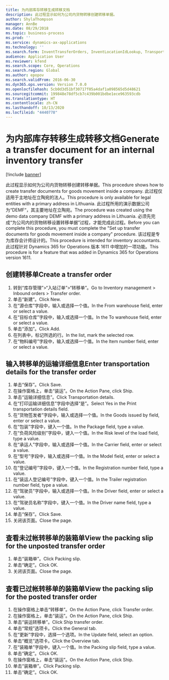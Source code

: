 ```yaml
---
title: 为内部库存转移生成转移文档
description: 此过程显示如何为公司内货物转移创建转移单据。
author: ShylaThompson
manager: AnnBe
ms.date: 08/29/2018
ms.topic: business-process
ms.prod: ''
ms.service: dynamics-ax-applications
ms.technology: ''
ms.search.form: InventTransferOrders, InventLocationIdLookup, TransportationDocument, HcmWorkerLookUp, SrsReportViewerForm, InventTransferParmShip
audience: Application User
ms.reviewer: kfend
ms.search.scope: Core, Operations
ms.search.region: Global
ms.author: epopov
ms.search.validFrom: 2016-06-30
ms.dyn365.ops.version: Version 7.0.0
ms.openlocfilehash: 5cb0d3d51bf30717f05a4daf1a098565d5d48621
ms.sourcegitcommit: 199848e78df5cb7c439b001bdbe1ece963593cdb
ms.translationtype: HT
ms.contentlocale: zh-CN
ms.lasthandoff: 10/13/2020
ms.locfileid: "4440778"
---
```

# <a name="generate-a-transfer-document-for-an-internal-inventory-transfer"></a><span data-ttu-id="5cfa7-103">为内部库存转移生成转移文档</span><span class="sxs-lookup"><span data-stu-id="5cfa7-103">Generate a transfer document for an internal inventory transfer</span></span>

[!include [banner](../../includes/banner.md)]

<span data-ttu-id="5cfa7-104">此过程显示如何为公司内货物转移创建转移单据。</span><span class="sxs-lookup"><span data-stu-id="5cfa7-104">This procedure shows how to create transfer documents for goods movement inside a company.</span></span> <span data-ttu-id="5cfa7-105">此过程仅适用于主地址在立陶宛的法人。</span><span class="sxs-lookup"><span data-stu-id="5cfa7-105">This procedure is only available for legal entities with a primary address in Lithuania.</span></span> <span data-ttu-id="5cfa7-106">此过程所用的演示数据公司为“DEMF“，其主要地址在立陶宛。</span><span class="sxs-lookup"><span data-stu-id="5cfa7-106">The procedure was created using the demo data company DEMF with a primary address in Lithuania.</span></span> <span data-ttu-id="5cfa7-107">必须先完成“为公司内的货物转移设置转移单据”过程，才能完成此过程。</span><span class="sxs-lookup"><span data-stu-id="5cfa7-107">Before you can complete this procedure, you must complete the "Set up transfer documents for goods movement inside a company" procedure.</span></span> <span data-ttu-id="5cfa7-108">该过程是专为库存会计师设计的。</span><span class="sxs-lookup"><span data-stu-id="5cfa7-108">This procedure is intended for inventory accountants.</span></span> <span data-ttu-id="5cfa7-109">此过程针对 Dynamics 365 for Operations 版本 1611 中增加的一项功能。</span><span class="sxs-lookup"><span data-stu-id="5cfa7-109">This procedure is for a feature that was added in Dynamics 365 for Operations version 1611.</span></span>


## <a name="create-a-transfer-order"></a><span data-ttu-id="5cfa7-110">创建转移单</span><span class="sxs-lookup"><span data-stu-id="5cfa7-110">Create a transfer order</span></span>
1. <span data-ttu-id="5cfa7-111">转到“库存管理”>“入站订单”>“转移单”。</span><span class="sxs-lookup"><span data-stu-id="5cfa7-111">Go to Inventory management > Inbound orders > Transfer order.</span></span>
2. <span data-ttu-id="5cfa7-112">单击“新建”。</span><span class="sxs-lookup"><span data-stu-id="5cfa7-112">Click New.</span></span>
3. <span data-ttu-id="5cfa7-113">在“源仓库”字段中，输入或选择一个值。</span><span class="sxs-lookup"><span data-stu-id="5cfa7-113">In the From warehouse field, enter or select a value.</span></span>
4. <span data-ttu-id="5cfa7-114">在“目标仓库”字段中，输入或选择一个值。</span><span class="sxs-lookup"><span data-stu-id="5cfa7-114">In the To warehouse field, enter or select a value.</span></span>
5. <span data-ttu-id="5cfa7-115">单击“添加”。</span><span class="sxs-lookup"><span data-stu-id="5cfa7-115">Click Add.</span></span>
6. <span data-ttu-id="5cfa7-116">在列表中，标记所选的行。</span><span class="sxs-lookup"><span data-stu-id="5cfa7-116">In the list, mark the selected row.</span></span>
7. <span data-ttu-id="5cfa7-117">在“物料编号”字段中，输入或选择一个值。</span><span class="sxs-lookup"><span data-stu-id="5cfa7-117">In the Item number field, enter or select a value.</span></span>

## <a name="enter-transportation-details-for-the-transfer-order"></a><span data-ttu-id="5cfa7-118">输入转移单的运输详细信息</span><span class="sxs-lookup"><span data-stu-id="5cfa7-118">Enter transportation details for the transfer order</span></span>
1. <span data-ttu-id="5cfa7-119">单击“保存”。</span><span class="sxs-lookup"><span data-stu-id="5cfa7-119">Click Save.</span></span>
2. <span data-ttu-id="5cfa7-120">在操作窗格上，单击“装运”。</span><span class="sxs-lookup"><span data-stu-id="5cfa7-120">On the Action Pane, click Ship.</span></span>
3. <span data-ttu-id="5cfa7-121">单击“运输详细信息”。</span><span class="sxs-lookup"><span data-stu-id="5cfa7-121">Click Transportation details.</span></span>
4. <span data-ttu-id="5cfa7-122">在“打印运输详细信息”字段中选择“是”。</span><span class="sxs-lookup"><span data-stu-id="5cfa7-122">Select Yes in the Print transportation details field.</span></span>
5. <span data-ttu-id="5cfa7-123">在“货物签发者”字段中，输入或选择一个值。</span><span class="sxs-lookup"><span data-stu-id="5cfa7-123">In the Goods issued by field, enter or select a value.</span></span>
6. <span data-ttu-id="5cfa7-124">在“包装”字段中，键入一个值。</span><span class="sxs-lookup"><span data-stu-id="5cfa7-124">In the Package field, type a value.</span></span>
7. <span data-ttu-id="5cfa7-125">在“负荷风险级别”字段中，键入一个值。</span><span class="sxs-lookup"><span data-stu-id="5cfa7-125">In the Risk level of the load field, type a value.</span></span>
8. <span data-ttu-id="5cfa7-126">在“承运人”字段中，输入或选择一个值。</span><span class="sxs-lookup"><span data-stu-id="5cfa7-126">In the Carrier field, enter or select a value.</span></span>
9. <span data-ttu-id="5cfa7-127">在“型号”字段中，输入或选择一个值。</span><span class="sxs-lookup"><span data-stu-id="5cfa7-127">In the Model field, enter or select a value.</span></span>
10. <span data-ttu-id="5cfa7-128">在“登记编号”字段中，键入一个值。</span><span class="sxs-lookup"><span data-stu-id="5cfa7-128">In the Registration number field, type a value.</span></span>
11. <span data-ttu-id="5cfa7-129">在“装运人登记编号”字段中，键入一个值。</span><span class="sxs-lookup"><span data-stu-id="5cfa7-129">In the Trailer registration number field, type a value.</span></span>
12. <span data-ttu-id="5cfa7-130">在“驾驶员”字段中，输入或选择一个值。</span><span class="sxs-lookup"><span data-stu-id="5cfa7-130">In the Driver field, enter or select a value.</span></span>
13. <span data-ttu-id="5cfa7-131">在“驾驶员名称”字段中，键入一个值。</span><span class="sxs-lookup"><span data-stu-id="5cfa7-131">In the Driver name field, type a value.</span></span>
14. <span data-ttu-id="5cfa7-132">单击“保存”。</span><span class="sxs-lookup"><span data-stu-id="5cfa7-132">Click Save.</span></span>
15. <span data-ttu-id="5cfa7-133">关闭该页面。</span><span class="sxs-lookup"><span data-stu-id="5cfa7-133">Close the page.</span></span>

## <a name="view-the-packing-slip-for-the-unposted-transfer-order"></a><span data-ttu-id="5cfa7-134">查看未过帐转移单的装箱单</span><span class="sxs-lookup"><span data-stu-id="5cfa7-134">View the packing slip for the unposted transfer order</span></span>
1. <span data-ttu-id="5cfa7-135">单击“装箱单”。</span><span class="sxs-lookup"><span data-stu-id="5cfa7-135">Click Packing slip.</span></span>
2. <span data-ttu-id="5cfa7-136">单击“确定”。</span><span class="sxs-lookup"><span data-stu-id="5cfa7-136">Click OK.</span></span>
3. <span data-ttu-id="5cfa7-137">关闭该页面。</span><span class="sxs-lookup"><span data-stu-id="5cfa7-137">Close the page.</span></span>

## <a name="view-the-packing-slip-for-the-posted-transfer-order"></a><span data-ttu-id="5cfa7-138">查看已过帐转移单的装箱单</span><span class="sxs-lookup"><span data-stu-id="5cfa7-138">View the packing slip for the posted transfer order</span></span>
1. <span data-ttu-id="5cfa7-139">在操作窗格上单击“转移单”。</span><span class="sxs-lookup"><span data-stu-id="5cfa7-139">On the Action Pane, click Transfer order.</span></span>
2. <span data-ttu-id="5cfa7-140">在操作窗格上，单击“装运”。</span><span class="sxs-lookup"><span data-stu-id="5cfa7-140">On the Action Pane, click Ship.</span></span>
3. <span data-ttu-id="5cfa7-141">单击“装运转移单”。</span><span class="sxs-lookup"><span data-stu-id="5cfa7-141">Click Ship transfer order.</span></span>
4. <span data-ttu-id="5cfa7-142">单击“常规”选项卡。</span><span class="sxs-lookup"><span data-stu-id="5cfa7-142">Click the General tab.</span></span>
5. <span data-ttu-id="5cfa7-143">在“更新”字段中，选择一个选项。</span><span class="sxs-lookup"><span data-stu-id="5cfa7-143">In the Update field, select an option.</span></span>
6. <span data-ttu-id="5cfa7-144">单击“概览”选项卡。</span><span class="sxs-lookup"><span data-stu-id="5cfa7-144">Click the Overview tab.</span></span>
7. <span data-ttu-id="5cfa7-145">在“装箱单”字段中，键入一个值。</span><span class="sxs-lookup"><span data-stu-id="5cfa7-145">In the Packing slip field, type a value.</span></span>
8. <span data-ttu-id="5cfa7-146">单击“确定”。</span><span class="sxs-lookup"><span data-stu-id="5cfa7-146">Click OK.</span></span>
9. <span data-ttu-id="5cfa7-147">在操作窗格上，单击“装运”。</span><span class="sxs-lookup"><span data-stu-id="5cfa7-147">On the Action Pane, click Ship.</span></span>
10. <span data-ttu-id="5cfa7-148">单击“装箱单”。</span><span class="sxs-lookup"><span data-stu-id="5cfa7-148">Click Packing slip.</span></span>
11. <span data-ttu-id="5cfa7-149">单击“确定”。</span><span class="sxs-lookup"><span data-stu-id="5cfa7-149">Click OK.</span></span>


